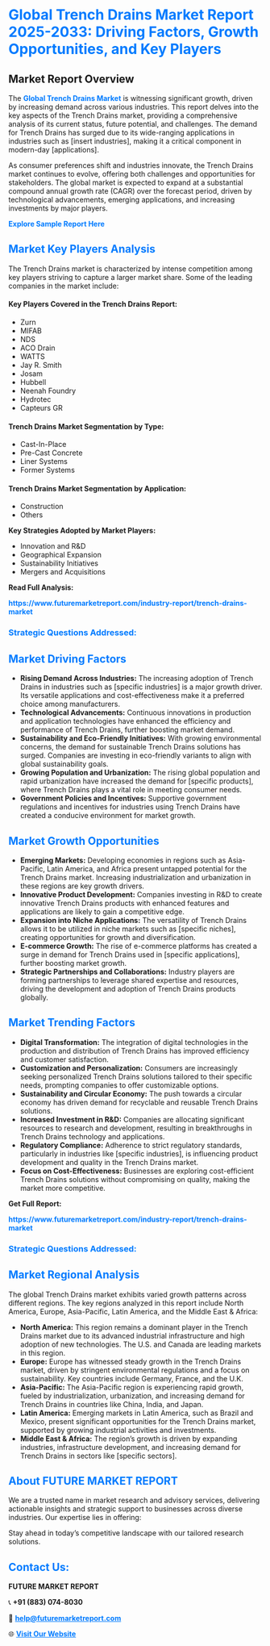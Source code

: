 <h1 style="color: #007BFF;">Global Trench Drains Market Report 2025-2033: Driving Factors, Growth Opportunities, and Key Players</h1>

<section id="overview">
<h2>Market Report Overview</h2>
<p>The <a href="https://www.futuremarketreport.com/industry-report/trench-drains-market" style="color: #007BFF; text-decoration: none;"><strong>Global Trench Drains Market</strong></a> is witnessing significant growth, driven by increasing demand across various industries. This report delves into the key aspects of the Trench Drains market, providing a comprehensive analysis of its current status, future potential, and challenges. The demand for Trench Drains has surged due to its wide-ranging applications in industries such as [insert industries], making it a critical component in modern-day [applications].</p>
<p>As consumer preferences shift and industries innovate, the Trench Drains market continues to evolve, offering both challenges and opportunities for stakeholders. The global market is expected to expand at a substantial compound annual growth rate (CAGR) over the forecast period, driven by technological advancements, emerging applications, and increasing investments by major players.</p>
</section>

<section id="overview">
<p><a href="https://www.futuremarketreport.com/request-sample/reportId=52299" style="color: #007BFF; text-decoration: none;"><strong>Explore Sample Report Here</strong></a></p>
</section>

<section id="key-players">
<h2 style="color: #007BFF;">Market Key Players Analysis</h2>
<p>The Trench Drains market is characterized by intense competition among key players striving to capture a larger market share. Some of the leading companies in the market include:</p>
<h4>Key Players Covered in the Trench Drains Report:</h4>
<ul><li>Zurn</li><li>MIFAB</li><li>NDS</li><li>ACO Drain</li><li>WATTS</li><li>Jay R. Smith</li><li>Josam</li><li>Hubbell</li><li>Neenah Foundry</li><li>Hydrotec</li><li>Capteurs GR</li></ul>
<h4>Trench Drains Market Segmentation by Type:</h4>
<ul><li>Cast-In-Place</li><li>Pre-Cast Concrete</li><li>Liner Systems</li><li>Former Systems</li></ul>

<h4>Trench Drains Market Segmentation by Application:</h4>
<ul><li>Construction</li><li>Others</li></ul>
<p><strong>Key Strategies Adopted by Market Players:</strong></p>
<ul>
<li>Innovation and R&D</li>
<li>Geographical Expansion</li>
<li>Sustainability Initiatives</li>
<li>Mergers and Acquisitions</li>
</ul>
</section>

<section>
<p><strong>Read Full Analysis: </strong></p><a href="https://www.futuremarketreport.com/industry-report/trench-drains-market" style="color: #007BFF; text-decoration: none;"><strong>https://www.futuremarketreport.com/industry-report/trench-drains-market</strong></a>
<h3 style="color: #007BFF;">Strategic Questions Addressed:</h3>
</section>

<section id="driving-factors">
<h2 style="color: #007BFF;">Market Driving Factors</h2>
<ul>
<li><strong>Rising Demand Across Industries:</strong> The increasing adoption of Trench Drains in industries such as [specific industries] is a major growth driver. Its versatile applications and cost-effectiveness make it a preferred choice among manufacturers.</li>
<li><strong>Technological Advancements:</strong> Continuous innovations in production and application technologies have enhanced the efficiency and performance of Trench Drains, further boosting market demand.</li>
<li><strong>Sustainability and Eco-Friendly Initiatives:</strong> With growing environmental concerns, the demand for sustainable Trench Drains solutions has surged. Companies are investing in eco-friendly variants to align with global sustainability goals.</li>
<li><strong>Growing Population and Urbanization:</strong> The rising global population and rapid urbanization have increased the demand for [specific products], where Trench Drains plays a vital role in meeting consumer needs.</li>
<li><strong>Government Policies and Incentives:</strong> Supportive government regulations and incentives for industries using Trench Drains have created a conducive environment for market growth.</li>
</ul>
</section>

<section id="growth-opportunities">
<h2 style="color: #007BFF;">Market Growth Opportunities</h2>
<ul>
<li><strong>Emerging Markets:</strong> Developing economies in regions such as Asia-Pacific, Latin America, and Africa present untapped potential for the Trench Drains market. Increasing industrialization and urbanization in these regions are key growth drivers.</li>
<li><strong>Innovative Product Development:</strong> Companies investing in R&D to create innovative Trench Drains products with enhanced features and applications are likely to gain a competitive edge.</li>
<li><strong>Expansion into Niche Applications:</strong> The versatility of Trench Drains allows it to be utilized in niche markets such as [specific niches], creating opportunities for growth and diversification.</li>
<li><strong>E-commerce Growth:</strong> The rise of e-commerce platforms has created a surge in demand for Trench Drains used in [specific applications], further boosting market growth.</li>
<li><strong>Strategic Partnerships and Collaborations:</strong> Industry players are forming partnerships to leverage shared expertise and resources, driving the development and adoption of Trench Drains products globally.</li>
</ul>
</section>

<section id="trending-factors">
<h2 style="color: #007BFF;">Market Trending Factors</h2>
<ul>
<li><strong>Digital Transformation:</strong> The integration of digital technologies in the production and distribution of Trench Drains has improved efficiency and customer satisfaction.</li>
<li><strong>Customization and Personalization:</strong> Consumers are increasingly seeking personalized Trench Drains solutions tailored to their specific needs, prompting companies to offer customizable options.</li>
<li><strong>Sustainability and Circular Economy:</strong> The push towards a circular economy has driven demand for recyclable and reusable Trench Drains solutions.</li>
<li><strong>Increased Investment in R&D:</strong> Companies are allocating significant resources to research and development, resulting in breakthroughs in Trench Drains technology and applications.</li>
<li><strong>Regulatory Compliance:</strong> Adherence to strict regulatory standards, particularly in industries like [specific industries], is influencing product development and quality in the Trench Drains market.</li>
<li><strong>Focus on Cost-Effectiveness:</strong> Businesses are exploring cost-efficient Trench Drains solutions without compromising on quality, making the market more competitive.</li>
</ul>
</section>

<section>
<p><strong>Get Full Report: </strong></p><a href="https://www.futuremarketreport.com/industry-report/trench-drains-market" style="color: #007BFF; text-decoration: none;"><strong>https://www.futuremarketreport.com/industry-report/trench-drains-market</strong></a>
<h3 style="color: #007BFF;">Strategic Questions Addressed:</h3>
</section>


<section id="regional-analysis">
<h2 style="color: #007BFF;">Market Regional Analysis</h2>
<p>The global Trench Drains market exhibits varied growth patterns across different regions. The key regions analyzed in this report include North America, Europe, Asia-Pacific, Latin America, and the Middle East & Africa:</p>
<ul>
<li><strong>North America:</strong> This region remains a dominant player in the Trench Drains market due to its advanced industrial infrastructure and high adoption of new technologies. The U.S. and Canada are leading markets in this region.</li>
<li><strong>Europe:</strong> Europe has witnessed steady growth in the Trench Drains market, driven by stringent environmental regulations and a focus on sustainability. Key countries include Germany, France, and the U.K.</li>
<li><strong>Asia-Pacific:</strong> The Asia-Pacific region is experiencing rapid growth, fueled by industrialization, urbanization, and increasing demand for Trench Drains in countries like China, India, and Japan.</li>
<li><strong>Latin America:</strong> Emerging markets in Latin America, such as Brazil and Mexico, present significant opportunities for the Trench Drains market, supported by growing industrial activities and investments.</li>
<li><strong>Middle East & Africa:</strong> The region’s growth is driven by expanding industries, infrastructure development, and increasing demand for Trench Drains in sectors like [specific sectors].</li>
</ul>
</section>

<footer>
<h2 style="color: #007BFF;">About FUTURE MARKET REPORT</h2>
<p>We are a trusted name in market research and advisory services, delivering actionable insights and strategic support to businesses across diverse industries. Our expertise lies in offering:</p>

<p>Stay ahead in today’s competitive landscape with our tailored research solutions.</p>

<h2 style="color: #007BFF;">Contact Us:</h2>
<p><strong>FUTURE MARKET REPORT</strong></p>
<p>📞 <strong>+91 (883) 074-8030</strong></p>
<p>📧 <strong><a href="mailto:help@futuremarketreport.com" style="color: #007BFF;">help@futuremarketreport.com</a></strong></p>
<p>🌐 <strong><a href="https://www.futuremarketreport.com/" style="color: #007BFF;">Visit Our Website</a></strong></p>
</footer>